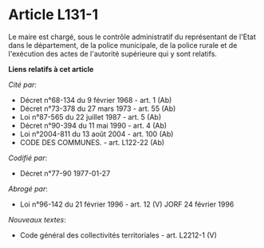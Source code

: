 # Article L131-1

Le maire est chargé, sous le contrôle administratif du représentant de l'Etat dans le département, de la police municipale,
de la police rurale et de l'exécution des actes de l'autorité supérieure qui y sont relatifs.

**Liens relatifs à cet article**

_Cité par_:

  - Décret n°68-134 du 9 février 1968 - art. 1 (Ab)
  - Décret n°73-378 du 27 mars 1973 - art. 55 (Ab)
  - Loi n°87-565 du 22 juillet 1987 - art. 5 (Ab)
  - Décret n°90-394 du 11 mai 1990 - art. 4 (Ab)
  - Loi n°2004-811 du 13 août 2004 - art. 100 (Ab)
  - CODE DES COMMUNES. - art. L122-22 (Ab)

_Codifié par_:

  - Décret n°77-90 1977-01-27

_Abrogé par_:

  - Loi n°96-142 du 21 février 1996 - art. 12 (V) JORF 24 février 1996

_Nouveaux textes_:

  - Code général des collectivités territoriales - art. L2212-1 (V)
